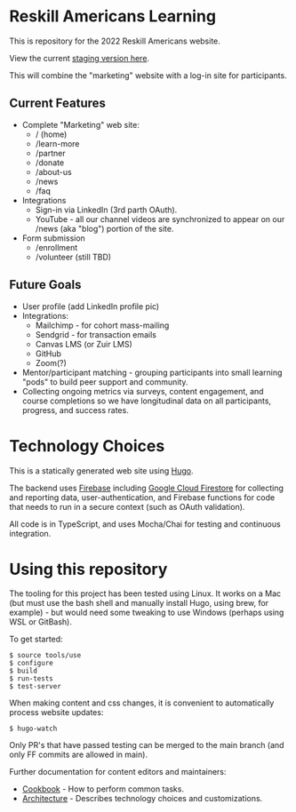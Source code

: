 # Reskill Americans Learning

This is repository for the 2022 Reskill Americans website.

View the current [staging version here](https://reskill-learning.web.app/).

This will combine the "marketing" website with a log-in site for participants.

## Current Features

- Complete "Marketing" web site:
  - / (home)
  - /learn-more
  - /partner
  - /donate
  - /about-us
  - /news
  - /faq
- Integrations
  - Sign-in via LinkedIn (3rd parth OAuth).
  - YouTube - all our channel videos are synchronized to appear
    on our /news (aka "blog") portion of the site.
- Form submission
  - /enrollment
  - /volunteer (still TBD)

## Future Goals

- User profile (add LinkedIn profile pic)
- Integrations:
  - Mailchimp - for cohort mass-mailing
  - Sendgrid - for transaction emails
  - Canvas LMS (or Zuir LMS)
  - GitHub
  - Zoom(?)
- Mentor/participant matching - grouping participants into small learning "pods"
  to build peer support and community.
- Collecting ongoing metrics via surveys, content engagement, and course
  completions so we have longitudinal data on all participants, progress, and
  success rates.

# Technology Choices

This is a statically generated web site using [Hugo](https://gohugo.io/).

The backend uses [Firebase](https://firebase.google.com/) including [Google
Cloud Firestore](https://firebase.google.com/docs/firestore) for collecting and
reporting data, user-authentication, and Firebase functions for code that needs
to run in a secure context (such as OAuth validation).

All code is in TypeScript, and uses Mocha/Chai for testing and continuous
integration.

# Using this repository

The tooling for this project has been tested using Linux.  It works on
a Mac (but must use the bash shell and manually install Hugo, using brew, for
example) - but would need some tweaking to use Windows (perhaps using WSL or
GitBash).

To get started:

```
$ source tools/use
$ configure
$ build
$ run-tests
$ test-server
```

When making content and css changes, it is convenient to automatically process website updates:

```
$ hugo-watch
```

Only PR's that have passed testing can be merged to the main branch (and only FF commits are allowed in main).

Further documentation for content editors and maintainers:

- [Cookbook](/docs/cookbook) - How to perform common tasks.
- [Architecture](/docs/architecture) - Describes technology choices and
  customizations.
